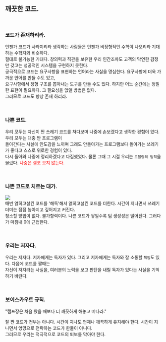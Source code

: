 ## 깨끗한 코드.

<br>

### 코드가 존재하리라.

언젠가 코드가 사라지리라 생각하는 사람들은 언젠가 비정형적인 수학이 나오리라 기대하는 수학자와 비슷하다. <br>
절대로 불가능한 기대다. 창의력과 직관을 보유한 우리 인간조차도 고객의 막연한 감정만 갖고는 성공적인 시스템을 구현하지 못한다. <br>
궁극적으로 코드는 요구사항을 표현하는 언어라는 사실을 명심한다. 요구사항에 더욱 가까운 언어를 만들 수도 있고, <br>
요구사항에서 정형 구조를 뽑아내는 도구를 만들 수도 있다. 하지만 어느 순간에는 정밀한 표현이 필요하다. 그 필요성을 없앨 방법은 없다. <br>
그러므로 코드도 항상 존재 하리라. <br>

<br>

### 나쁜 코드.

우리 모두는 자신이 짠 쓰레기 코드를 쳐다보며 나중에 손보겠다고 생각한 경험이 있다. 우리 모두는 대충 짠 프로그램이 <br>
돌아간다는 사실에 안도감을 느끼며 그래도 안돌아가는 프로그램보다 돌아가는 쓰레기가 좋다고 스스로 위로한 경험이 있다. <br>
다시 돌아와 나중에 정리하겠다고 다짐했었다. 물론 그때 그 시절 우리는 `르블랑의 법칙`을 몰랐다. <span style="color: red"> 나중은 결코 오지 않는다.</span> <br>

<br>

### 나쁜 코드로 치르는 대가.

<img src="https://user-images.githubusercontent.com/55771326/179461741-b5ebf5f7-aaec-40e4-bdcb-2f38d880e99e.png"><br>
매번 얽히고설킨 코드를 '해독'해서 얽히고설킨 코드를 더한다. 시간이 지나면서 쓰레기 더미는 점점 높아지고 깊어지고 커진다. <br>
청소할 방법이 없다. 불가항력이다. 나쁜 코드가 쌓일수록 팀 생성성은 떨어진다. 그러다가 마침내 0에 근접한다. <br>

<br>

### 우리는 저자다.

우리는 저자다. 저자에게는 독자가 있다. 그리고 저자에게는 독자와 잘 소통할 `책임`도 있다. 다음에 코드를 짤때는 <br>
자신이 저자라는 사실을, 여러분의 노력을 보고 판단을 내릴 독자가 있다는 사실을 기억하기 바란다. <br>

<br>

### 보이스카우트 규칙.

"캠프장은 처음 왔을 때보다 더 깨끗하게 해놓고 떠나라." <br>

잘 짠 코드가 전부는 아니다. 시간이 지나도 언제나 깨끅하게 유지해야 한다. 시간이 지나면서 엉망으로 전락하는 코드가 한둘이 아니다. <br>
그러므로 우리는 적극적으로 코드의 퇴보를 막아야 한다. <br>

<br>
